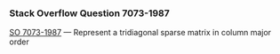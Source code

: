 ### Stack Overflow Question 7073-1987

[SO 7073-1987](https://stackoverflow.com/q/70731987) &mdash;
Represent a tridiagonal sparse matrix in column major order


